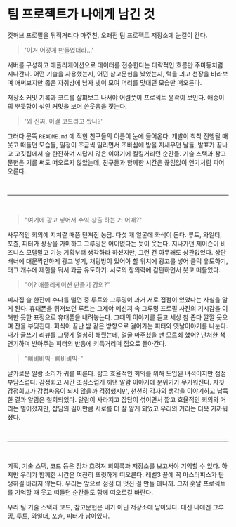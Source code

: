 # 팀 프로젝트가 나에게 남긴 것

깃허브 프로필을 뒤적거리다 마주친, 오래전 팀 프로젝트 저장소에 눈길이 간다.

> '이거 어떻게 만들었더라...'

서버를 구성하고 애플리케이션으로 데이터를 전송한다는 대략적인 흐름만 주마등처럼 지나간다.
어떤 기술을 사용했는지, 어떤 참고문헌을 봤었는지, 턱을 괴고 천장을 바라보며 애써보지만
좁은 자취방에 남자 넷이 모여 머리를 맞대던 모습만 떠오른다.

저장소 커밋 기록과 코드를 살펴보고 나서야 어렴풋이 프로젝트 윤곽이 보인다.
애송이의 뿌듯함이 섞인 커밋을 보며 쓴웃음을 짓는다.

> '와 진짜, 이걸 코드라고 짰나?'

그러다 문뜩 `README.md` 에 적힌 친구들의 이름이 눈에 들어온다.
개발이 착착 진행될 때 웃고 떠들던 모습들, 일정이 조금씩 밀리면서 조바심에 밤을 지새우던 날들,
발표가 끝나고 고깃집에서 술 한잔하며 시답지 않은 이야기에 킬킬거리던 순간들.
기술 스택과 참고문헌은 기를 써도 떠오르지 않았는데, 친구들과 함께한 시간은 끊임없이 연기처럼 피어오른다.

<br>

---

<br>

> "여기에 광고 넣어서 수익 창출 하는 거 어때?"

사무적인 회의에 지쳐갈 때쯤 던져진 농담. 다섯 개 얼굴에 화색이 돈다.
루트, 와일더, 포츈, 피터가 상상을 가미하고 그루밍은 어이없다는 듯이 웃는다.
지나가던 제이슨이 비즈니스 모델말고 기능 기획부터 생각하라 하셨지만, 그런 건 아무래도 상관없었다.
상단 배너에 대문짝만하게 광고 넣기, 채팅방이 있어야 할 위치에 광고를 넣어 클릭 유도하기,
태그 개수에 제한을 둬서 과금 유도하기. 서로의 창의력에 감탄하면서 웃고 떠들었다.

> "어? 애플리케이션 만들기 강의?"

피자집 술 한잔에 수다를 떨던 중 루트와 그루밍이 과거 서로 접점이 있었다는 사실을 알게 된다.
휴대폰을 뒤져보던 루트는 그제야 메신저 속 그루밍 프로필 사진의 기시감을 이해한 듯한 표정으로 휴대폰을 내려놓는다.
그때의 이야기를 듣고 세상 참 좁다 깔깔 웃으며 잔을 부딪친다.
회식이 끝난 밤 같은 방향으로 걸어가는 피터와 옛날이야기를 나눈다. 내가 글쓰기 리뷰를 그렇게 열심히 해줬는데,
얼굴 마주쳤을 땐 모르쇠 했어? 난처한 척 연기하며 받아주는 피터의 반응에 키득거리며 집으로 돌아간다.

> "삐비비빅- 삐비비빅-"

날카로운 알람 소리가 귀를 찌른다. 짧고 효율적인 회의를 위해 도입된 녀석이지만 점점 부담스럽다.
감정회고 시간 조심스럽게 꺼낸 알람 이야기에 분위기가 무거워진다.
자칫 감정회고가 감정싸움이 되지 않을까 걱정했지만, 천천히 각자의 생각을 이야기하고 납득한 결과 알람은 철회되었다.
알람이 사라지고 잡담이 섞이면서 짧고 효율적인 회의와 거리는 멀어졌지만, 잡담의 길이만큼 서로를 더 잘 알게 되었고
우리의 거리는 더욱 가까워졌다.

<br>

---

<br>

기획, 기술 스택, 코드 등은 점차 흐려져 회의록과 저장소를 보고서야 기억할 수 있다. 
하지만 우리가 함께한 시간은 여전히 또렷하게 떠오른다.
레벨3 끝에 꼭 마스터피스가 탄생하길 바라지 않는다. 우리는 앞으로 점점 더 멋진 걸 만들 테니까.
그저 훗날 프로젝트를 기억할 때 웃고 떠들던 순간들도 함께 떠오르길 바란다.

우리 팀 기술 스택과 코드, 참고문헌은 내가 아닌 저장소에 남아있다.
대신 나에겐 그루밍, 루트, 와일더, 포츈, 피터가 남아있다.
